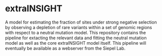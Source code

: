 # extraINSIGHT

A model for estimating the fraction of sites under strong negative selection by observing a depletion of rare variants within a set of genomic regions with respect to a neutral mutation model. This repository contains the pipeline for extacting the relevant data and fitting the neutral mutation model as well as the core extraINSIGHT model itself. This pipeline will eventually be available as a webserver from the Siepel Lab.